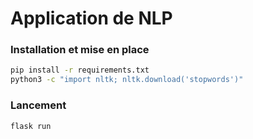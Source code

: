 # Application de NLP

### Installation et mise en place

```bash
pip install -r requirements.txt
python3 -c "import nltk; nltk.download('stopwords')"
```

### Lancement

```bash
flask run
```

